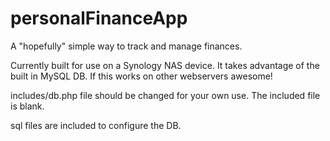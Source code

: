 personalFinanceApp
==================

A "hopefully" simple way to track and manage finances.

Currently built for use on a Synology NAS device.  It takes advantage of the built in MySQL DB.  If this works on other webservers awesome!

includes/db.php file should be changed for your own use.  The included file is blank.

sql files are included to configure the DB.